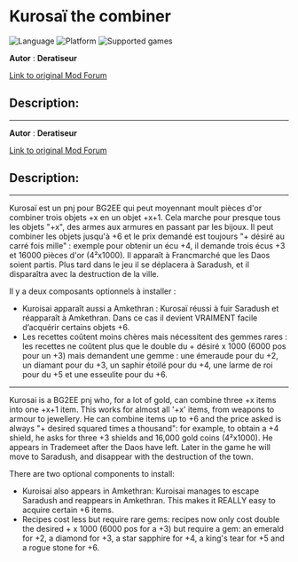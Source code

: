 # Kurosaï the combiner

![Language](https://img.shields.io/static/v1?label=language&message=english%20%7C%20french%20%7C%20&color=informational)
![Platform](https://img.shields.io/static/v1?label=platform&message=windows%20%7C%20macOS%20%7C%20&color=informational)
![Supported games](https://img.shields.io/static/v1?label=supported%20games&message=BG2EE%20%7C%20EET%20%7C&color=dodgerblue)

**Autor** : **Deratiseur**

[Link to original Mod Forum](https://www.baldursgateworld.fr/viewtopic.php?t=31924)


## Description:
-------------

**Autor** : **Deratiseur**

[Link to original Mod Forum](https://www.baldursgateworld.fr/viewtopic.php?p=513657#p513657)


## Description:
-------------
Kurosaï est un pnj pour BG2EE qui peut moyennant moult pièces d'or combiner trois objets +x en un objet +x+1. Cela marche pour presque tous les objets "+x", des armes aux armures en passant par les bijoux.
Il peut combiner les objets jusqu'à +6 et le prix demandé est toujours "+ désiré au carré fois mille" : exemple pour obtenir un écu +4, il demande trois écus +3 et 16000 pièces d'or (4²x1000).
Il apparaît à Francmarché que les Daos soient partis. Plus tard dans le jeu il se déplacera à Saradush, et il disparaîtra avec la destruction de la ville.

Il y a deux composants optionnels à installer :
- Kuroisai apparaît aussi a Amkethran :
Kurosaï réussi à fuir Saradush et réapparaît à Amkethran. Dans ce cas il devient VRAIMENT facile d’acquérir certains objets +6.
- Les recettes coûtent moins chères mais nécessitent des gemmes rares :
les recettes ne coûtent plus que le double du + désiré x 1000 (6000 pos pour un +3) mais demandent une gemme :
une émeraude pour du +2, un diamant pour du +3, un saphir étoilé pour du +4, une larme de roi pour du +5 et une esseulite pour du +6.

-------------

Kurosai is a BG2EE pnj who, for a lot of gold, can combine three +x items into one +x+1 item. This works for almost all '+x' items, from weapons to armour to jewellery.
He can combine items up to +6 and the price asked is always "+ desired squared times a thousand": for example, to obtain a +4 shield, he asks for three +3 shields and 16,000 gold coins (4²x1000).
He appears in Trademeet after the Daos have left. Later in the game he will move to Saradush, and disappear with the destruction of the town.

There are two optional components to install:
- Kuroisai also appears in Amkethran:
Kuroisai manages to escape Saradush and reappears in Amkethran. This makes it REALLY easy to acquire certain +6 items.
- Recipes cost less but require rare gems:
recipes now only cost double the desired + x 1000 (6000 pos for a +3) but require a gem:
an emerald for +2, a diamond for +3, a star sapphire for +4, a king's tear for +5 and a rogue stone for +6.
